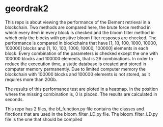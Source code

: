 # geordrak2
This repo is about viewing the performance of the Element retrieval in a blockchain. 
Two methods are compared here, the brute force method in which every item in every block is checked and the bloom filter method in which only the blocks with positive bloom filter resposes are checked.
The performance is compared in blockchains that have [1, 10, 100, 1000, 10000, 100000] blocks and [1, 10, 100, 1000, 10000, 100000] elements in each block.
Every combination of the parameters is checked except the one with 100000 blocks and 100000 elements, that is 29 combinations.
In order to reduce the excecution time, a static database is created and stored in computer memory permanently. 
Due to limited computer memory the blockchain with 100000 blocks and 100000 elements is not stored, as it requires more than 20Gb.

The results of this performance test are ploted in a heatmap. In the position where the missing combination is, 0 is placed. 
The results are calculated in seconds.

This repo has 2 files, the bf_function.py file contains the classes and finctions that are used in the bloom_filter_LD.py file.
The bloom_filter_LD.py file is the one that should be compiled
